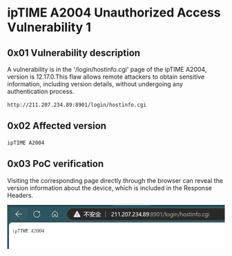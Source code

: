 # ipTIME A2004 Unauthorized Access Vulnerability 1

## 0x01 Vulnerability description

A vulnerability is in the '/login/hostinfo.cgi' page of the ipTIME A2004, version is 12.17.0.This flaw allows remote attackers to obtain sensitive information, including version details, without undergoing any authentication process.

```
http://211.207.234.89:8901/login/hostinfo.cgi
```

## 0x02 Affected version

``` 
ipTIME A2004
```

## 0x03 PoC verification

Visiting the corresponding page directly through the browser can reveal the version information about the device, which is included in the Response Headers.

![image-20241115100629897](./ipTIME_A2004_unauthorized_access_vulnerability_first.assets/image-20241115100629897.png)